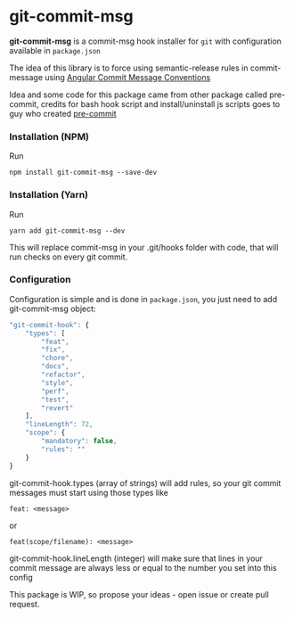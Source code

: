 # git-commit-msg

**git-commit-msg** is a commit-msg hook installer for `git` with configuration available in `package.json`

The idea of this library is to force using semantic-release rules in commit-message using [Angular Commit Message Conventions](https://github.com/angular/angular.js/blob/master/DEVELOPERS.md#-git-commit-guidelines)

Idea and some code for this package came from other package called pre-commit, credits for bash hook script and install/uninstall js scripts goes to guy who created [pre-commit](https://github.com/observing/pre-commit)

### Installation (NPM)

Run
```
npm install git-commit-msg --save-dev
```

### Installation (Yarn)

Run
```
yarn add git-commit-msg --dev
```

This will replace commit-msg in your .git/hooks folder with code, that will run checks on every git commit.

### Configuration

Configuration is simple and is done in `package.json`, you just need to add git-commit-msg object:

```js
"git-commit-hook": {
    "types": [
        "feat",
        "fix",
        "chore",
        "docs",
        "refactor",
        "style",
        "perf",
        "test",
        "revert"
    ],
    "lineLength": 72,
    "scope": {
        "mandatory": false,
        "rules": ""
    }
}
```

git-commit-hook.types (array of strings) will add rules, so your git commit messages must start using those types like
```
feat: <message>
```

or

```
feat(scope/filename): <message>
```

git-commit-hook.lineLength (integer) will make sure that lines in your commit message are always less or equal to the number you set into this config

This package is WIP, so propose your ideas - open issue or create pull request.